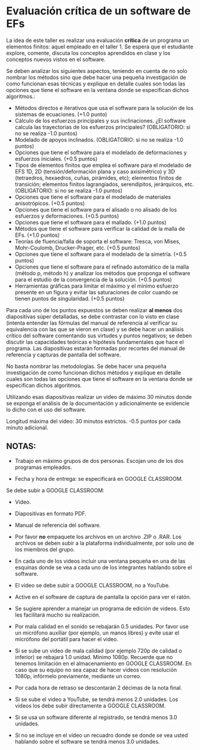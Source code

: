 # Evaluación crítica de un software de EFs

La idea de este taller es realizar una evaluación **crítica** de un programa un elementos finitos: aquel empleado en el taller 1. Se espera que el estudiante explore, comente, discuta los conceptos aprendidos en clase y los conceptos nuevos vistos en el software. 

Se deben analizar los siguientes aspectos, teniendo en cuenta de no solo nombrar los métodos sino que debe hacer una pequeña investigación de como funcionan esas técnicas y explique en detalle cuales son todas las opciones que tiene el software en la ventana donde se especifican dichos algoritmos.:

* Métodos directos e iterativos que usa el software para la solución de los sistemas de ecuaciones. (+1.0 punto)
* Cálculo de los esfuerzos principales y sus inclinaciones. ¿El software calcula las trayectorias de los esfuerzos principales? (OBLIGATORIO: si no se realiza -1.0 puntos)
* Modelado de apoyos inclinados. (OBLIGATORIO: si no se realiza -1.0 puntos)
* Opciones que tiene el software para el modelado de deformaciones y esfuerzos iniciales. (+0.5 puntos)
* Tipos de elementos finitos que emplea el software para el modelado de EFS 1D, 2D (tensión/deformación plana y caso axisimétrico) y 3D (tetraedros, hexaedros, cuñas, pirámides, etc); elementos finitos de transición; elementos finitos lagrangiados, serendípitos, jerárquicos, etc. (OBLIGATORIO: si no se realiza -1.0 puntos)
* Opciones que tiene el software para el modelado de materiales anisotrópicos. (+0.5 puntos)
* Opciones que tiene el software para el alisado o no alisado de los esfuerzos y deformaciones. (+0.5 puntos)
* Opciones que tiene el software para el mallado. (+1.0 puntos)
* Métodos que tiene el software para verificar la calidad de la malla de EFs. (+1.0 puntos)
* Teorías de fluencia/falla de soporta el software: Tresca, von Mises, Mohr-Coulomb, Drucker-Prager, etc. (+0.5 puntos)
* Opciones que tiene el software para el modelado de la simetría. (+0.5 puntos)
* Opciones que tiene el software para el refinado automático de la malla (método p, método h) y analizar los métodos que proponga el software para el estudio de la convergencia de la solución. (+0.5 puntos)
* Herramientas gráficas para limitar el máximo y el mínimo esfuerzo presente en un figura y evitar las saturaciones de color cuando se tienen puntos de singularidad. (+0.5 puntos)

Para cada uno de los puntos expuestos se deben realizar **al menos** dos diapositivas súper detalladas, se debe contrastar con lo visto en clase (intenta entender las fórmulas del manual de referencia al verificar su equivalencia con las que se vieron en clase) y se debe hacer un análisis crítico del software comentando sus virtudes y puntos negativos; se deben discutir las capacidades teóricas e hipótesis fundamentales que hace el programa. Las diapositivas estarán formadas por recortes del manual de referencia y capturas de pantalla del software. 

No basta nombrar las metodologías. Se debe hacer una pequeña investigación de como funcionan dichos métodos y explique en detalle cuales son todas las opciones que tiene el software en la ventana donde se especifican dichos algoritmos.

Utilizando esas diapositivas realizar un video de máximo 30 minutos donde se exponga el análisis de la documentación y adicionalmente se evidencie lo dicho con el uso del software.

Longitud máxima del video: 30 minutos estrictos. -0.5 puntos por cada minuto adicional.

## NOTAS:

* Trabajo en máximo grupos de dos personas. Escojan uno de los dos programas empleados.

* Fecha y hora de entrega: se especificará en GOOGLE CLASSROOM.

Se debe subir a GOOGLE CLASSROOM:
* Video.
* Diapositivas en formato PDF.
* Manual de referencia del software.
* Por favor **no** empaquete los archivos en un archivo .ZIP o .RAR. Los archivos se deben subir a la plataforma individualmente, por solo uno de los miembros del grupo.

* En cada uno de los videos incluir una ventana pequeña en una de las esquinas donde se vea a cada uno de los integrantes hablando sobre el software.

* El video se debe subir a GOOGLE CLASSROOM, no a YouTube.

* Active en el software de captura de pantalla la opción para ver el ratón.

* Se sugiere aprender a manejar un programa de edición de videos. Esto les facilitará mucho su realización.

* Por mala calidad en el sonido se rebajarán 0.5 unidades. Por favor use un micrófono auxiliar (por ejemplo, un manos libres) y evite usar el micrófono del portátil para hacer el video.

* Si se sube un video de mala calidad (por ejemplo 720p de calidad o inferior) se rebajará 1.0 unidad. Mínimo 1080p. Recuerde que no tenemos limitación en el almacenamiento en GOOGLE CLASSROOM. En caso que su equipo no sea capaz de hacer videos con resolución 1080p, infórmelo previamente, mediante un correo.

* Por cada hora de retraso se descontarán 2 décimas de la nota final.

* Si se sube el video a YouTube, se tendrá menos 2.0 unidades. Los videos los debe subir directamente a GOOGLE CLASSROOM.

* Si se usa un software diferente al registrado, se tendrá menos 3.0 unidades.

* Si no se incluye en el video un recuadro donde se donde se vea usted hablando sobre el software se tendrá menos 3.0 unidades.
